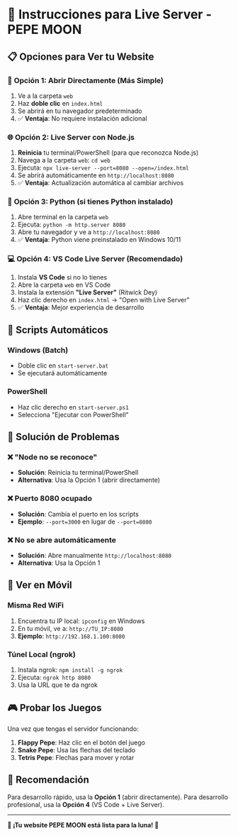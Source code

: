 # 🚀 Instrucciones para Live Server - PEPE MOON

## 📋 Opciones para Ver tu Website

### 🎯 **Opción 1: Abrir Directamente (Más Simple)**
1. Ve a la carpeta `web`
2. Haz **doble clic** en `index.html`
3. Se abrirá en tu navegador predeterminado
4. ✅ **Ventaja**: No requiere instalación adicional

### 🌐 **Opción 2: Live Server con Node.js**
1. **Reinicia** tu terminal/PowerShell (para que reconozca Node.js)
2. Navega a la carpeta `web`: `cd web`
3. Ejecuta: `npx live-server --port=8080 --open=/index.html`
4. Se abrirá automáticamente en `http://localhost:8080`
5. ✅ **Ventaja**: Actualización automática al cambiar archivos

### 🐍 **Opción 3: Python (si tienes Python instalado)**
1. Abre terminal en la carpeta `web`
2. Ejecuta: `python -m http.server 8080`
3. Abre tu navegador y ve a `http://localhost:8080`
4. ✅ **Ventaja**: Python viene preinstalado en Windows 10/11

### 💻 **Opción 4: VS Code Live Server (Recomendado)**
1. Instala **VS Code** si no lo tienes
2. Abre la carpeta `web` en VS Code
3. Instala la extensión **"Live Server"** (Ritwick Dey)
4. Haz clic derecho en `index.html` → "Open with Live Server"
5. ✅ **Ventaja**: Mejor experiencia de desarrollo

## 🚀 **Scripts Automáticos**

### **Windows (Batch)**
- Doble clic en `start-server.bat`
- Se ejecutará automáticamente

### **PowerShell**
- Haz clic derecho en `start-server.ps1`
- Selecciona "Ejecutar con PowerShell"

## 🔧 **Solución de Problemas**

### **❌ "Node no se reconoce"**
- **Solución**: Reinicia tu terminal/PowerShell
- **Alternativa**: Usa la Opción 1 (abrir directamente)

### **❌ Puerto 8080 ocupado**
- **Solución**: Cambia el puerto en los scripts
- **Ejemplo**: `--port=3000` en lugar de `--port=8080`

### **❌ No se abre automáticamente**
- **Solución**: Abre manualmente `http://localhost:8080`
- **Alternativa**: Usa la Opción 1

## 📱 **Ver en Móvil**

### **Misma Red WiFi**
1. Encuentra tu IP local: `ipconfig` en Windows
2. En tu móvil, ve a: `http://TU_IP:8080`
3. **Ejemplo**: `http://192.168.1.100:8080`

### **Túnel Local (ngrok)**
1. Instala ngrok: `npm install -g ngrok`
2. Ejecuta: `ngrok http 8080`
3. Usa la URL que te da ngrok

## 🎮 **Probar los Juegos**

Una vez que tengas el servidor funcionando:

1. **Flappy Pepe**: Haz clic en el botón del juego
2. **Snake Pepe**: Usa las flechas del teclado
3. **Tetris Pepe**: Flechas para mover y rotar

## 🌟 **Recomendación**

Para desarrollo rápido, usa la **Opción 1** (abrir directamente).
Para desarrollo profesional, usa la **Opción 4** (VS Code + Live Server).

---

**🚀 ¡Tu website PEPE MOON está lista para la luna! 🌙**
